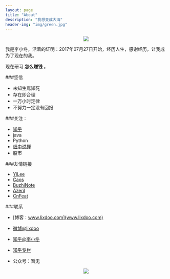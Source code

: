 ```yaml
---
layout: page
title: "About"
description: "我想变成大海"
header-img: "img/green.jpg"
---
```



<center>
    <p><img src="http://7xlfkx.com1.z0.glb.clouddn.com/white2.jpg" align="center"></p>
</center>

我是李小冬，活着的证明：2017年07月27日开始，经历人生，感谢经历，让我成为了现在的我。

现在研习 **怎么赚钱** 。

###坚信


- 未知生焉知死
- 存在即合理
- 一万小时定律
- 不努力一定没有回报


###关注：


- [知乎](https://www.zhihu.com)
- java
- Python
- [缠中说禅](http://blog.sina.com.cn/chzhshch)
- 股市


###友情链接

- [YiLee](http://yilee.me)
- [Caos](http://caos.me)
- [BuzhiNote](http://BuzhiNote.com)
- [Azeril](http://azeril.me)
- [CnFeat](http://cnfeat.com)

###联系

- [博客：www.lixdoo.com](www.lixdoo.com)

- [微博@lixdoo](http://weibo.com/2026803665)

- [知乎@李小冬](https://www.zhihu.com/people/lixdoo)

- [知乎专栏]()

- 公众号：暂无


<center>
    <p><img src="http://i173.photobucket.com/albums/w63/cnfeat/2015-08-29-2_zpsqj7po8eo.png" align="center"></p>
</center>
